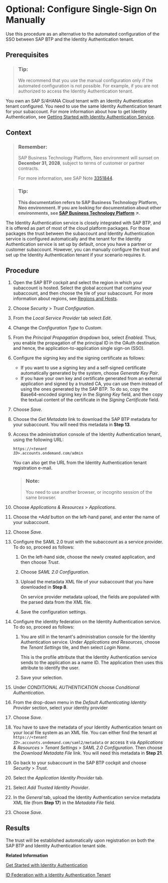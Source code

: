 <!-- loio789a120a45e84d5d997c04e0ebbd0a05 -->

# Optional: Configure Single-Sign On Manually

Use this procedure as an alternative to the automated configuration of the SSO between SAP BTP and the Identity Authentication tenant.



<a name="loio789a120a45e84d5d997c04e0ebbd0a05__prereq_mxm_c5c_rhb"/>

## Prerequisites

> ### Tip:  
> We recommend that you use the manual configuration only if the automated configuration is not possible. For example, if you are not authorized to access the Identity Authentication tenant.

You own an SAP S/4HANA Cloud tenant with an Identity Authentication tenant configured. You need to use the same Identity Authentication tenant for your subaccount. For more information about how to get Identity Authentication, see [Getting Started with Identity Authentication Service](https://help.sap.com/viewer/6d6d63354d1242d185ab4830fc04feb1/Cloud/en-US/31af7da133874e199a7df1d42905241b.html).



## Context

> ### Remember:  
> SAP Business Technology Platform, Neo environment will sunset on **December 31, 2028**, subject to terms of customer or partner contracts.
> 
> For more information, see SAP Note [3351844](https://me.sap.com/notes/3351844).

> ### Tip:  
> **This documentation refers to SAP Business Technology Platform, Neo environment. If you are looking for documentation about other environments, see [SAP Business Technology Platform](https://help.sap.com/viewer/65de2977205c403bbc107264b8eccf4b/Cloud/en-US/6a2c1ab5a31b4ed9a2ce17a5329e1dd8.html "SAP Business Technology Platform (SAP BTP) is an integrated offering comprised of the following technology portfolios: application development; process automation; integration; data, analytics, and enterprise planning; artificial intelligence. The platform offers users the ability to turn data into business value, compose end-to-end business processes, connect entire IT landscapes, and personalize, build and extend SAP applications. This reduces the overall total cost of ownership maintaining SAP landscapes and third-party software across end-to-end business processes.") :arrow_upper_right:.**

The Identity Authentication service is closely integrated with SAP BTP, and it is offered as part of most of the cloud platform packages. For those packages the trust between the subaccount and Identity Authentication service is configured automatically and the tenant for the Identity Authentication service is set up by default, once you have a partner or customer subaccount. However, you can manually configure the trust and set up the Identity Authentication tenant if your scenario requires it.



<a name="loio789a120a45e84d5d997c04e0ebbd0a05__steps_s32_x44_fbb"/>

## Procedure

1.  Open the SAP BTP cockpit and select the region in which your subaccount is hosted. Select the global account that contains your subaccount, and then choose the tile of your subaccount. For more information about regions, see [Regions and Hosts](https://help.sap.com/viewer/65de2977205c403bbc107264b8eccf4b/Cloud/en-US/350356d1dc314d3199dca15bd2ab9b0e.html).

2.  Choose *Security* \> *Trust Configuration*.

3.  From the *Local Service Provider* tab select *Edit*.

4.  Change the *Configuration Type* to *Custom*.

5.  From the *Principal Propagation* dropdown box, select *Enabled*. Thus, you enable the propagation of the principal ID in the OAuth destination and hence, the application-to-application single sign-on \(SSO\).

6.  Configure the signing key and the signing certificate as follows:

    -   If you want to use a signing key and a self-signed certificate automatically generated by the system, choose *Generate Key Pair*.
    -   If you have your own key and certificate generated from an external application and signed by a trusted CA, you can use them instead of using the ones generated by the SAP BTP. To do so, copy the Base64-encoded signing key in the *Signing Key* field, and then copy the textual content of the certificate in the *Signing Certificate* field.

7.  Choose *Save*.

8.  Choose the *Get Metadata* link to download the SAP BTP metadata for your subaccount. You will need this metadata in **Step 13**.

9.  Access the administration console of the Identity Authentication tenant, using the following URL:

    <code>https://<i class="varname">&lt;tenant ID&gt;</i>.accounts.ondemand.com/admin</code>

    You can also get the URL from the Identity Authentication tenant registration e-mail.

    > ### Note:  
    > You need to use another browser, or incognito session of the same browser.

10. Choose *Applications & Resources* \> *Applications*.

11. Choose the *\+Add* button on the left-hand panel, and enter the name of your subaccount.

12. Choose *Save*.

13. Configure the SAML 2.0 trust with the subaccount as a service provider. To do so, proceed as follows:

    1.  On the left-hand side, choose the newly created application, and then choose *Trust*.

    2.  Choose *SAML 2.0 Configuration*.

    3.  Upload the metadata XML file of your subaccount that you have downloaded in **Step 8**.

        On service provider metadata upload, the fields are populated with the parsed data from the XML file.

    4.  Save the configuration settings.


14. Configure the identity federation on the Identity Authentication service. To do so, proceed as follows:

    1.  You are still in the tenant's administration console for the Identity Authentication service. Under *Applications and Resources*, choose the *Tenant Settings* tile, and then select *Login Name*.

        This is the profile attribute that the Identity Authentication service sends to the application as a name ID. The application then uses this attribute to identify the user.

    2.  Save your selection.


15. Under *CONDITIONAL AUTHENTICATION* choose *Conditional Authentication*.

16. From the drop-down menu in the *Default Authenticating Identity Provider* section, select your identity provider

17. Choose *Save*.

18. You have to save the metadata of your Identity Authentication tenant on your local file system as an XML file. You can either find the tenant at <code>https://<i class="varname">&lt;tenant ID&gt;</i>.accounts.ondemand.com/saml2/metadata</code> or access it via *Applications & Resources* \> *Tenant Settings* \> *SAML 2.0 Configuration*. Then choose the *Download Metadata File* link. You will need this metadata in **Step 21**.

19. Go back to your subaccount in the SAP BTP cockpit and choose *Security* \> *Trust*.

20. Select the *Application Identity Provider* tab.

21. Select *Add Trusted Identity Provider*.

22. In the *General* tab, upload the Identity Authentication service metadata XML file \(from **Step 17**\) in the *Metadata File* field.

23. Choose *Save*.




<a name="loio789a120a45e84d5d997c04e0ebbd0a05__result_mtl_2qq_gbb"/>

## Results

The trust will be established automatically upon registration on both the SAP BTP and Identity Authentication tenant side.

**Related Information**  


[Get Started with Identity Authentication](https://help.sap.com/viewer/6d6d63354d1242d185ab4830fc04feb1/Cloud/en-US/31af7da133874e199a7df1d42905241b.html)

[ID Federation with a Identity Authentication Tenant](https://help.sap.com/viewer/65de2977205c403bbc107264b8eccf4b/Cloud/en-US/d3df5b457d0c43fca117da0dc14e2f0d.html)

